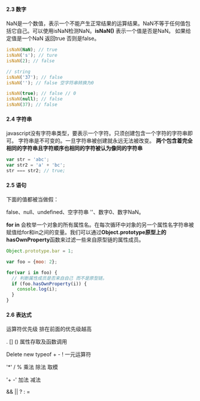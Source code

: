 #### 2.3 数字

NaN是一个数值，表示一个不能产生正常结果的运算结果。NaN不等于任何值包括它自己。可以使用isNaN检测NaN。**isNaN()** 表示一个值是否是NaN。 如果给定值是一个NaN 返回true 否则是false。

```javascript
isNaN(NaN); // true
isNaN('s'); // ture
isNaN(2); // false

// string 
isNaN('37'); // false
isNaN(''); // false 空字符串转换为0

isNaN(true); // false // 0 
isNaN(null); // false
isNaN(37); // false
```





#### 2.4 字符串

javascript没有字符串类型，要表示一个字符。只须创建包含一个字符的字符串即可。 字符串是不可变的。一旦字符串被创建就永远无法被改变。 **两个包含着完全相同的字符串且字符顺序也相同的字符被认为像同的字符串**

```Javascript
var str = 'abc';
var str2 = 'a' + 'bc';
str === str2; // true;
```



#### 2.5 语句

下面的值都被当做假：

false、null、undefined、空字符串 ''、数字0、数字NaN。

**for in** 会枚举一个对象的所有属性名。在每次循环中对象的另一个属性名字符串被赋值给for和in之间的变量。我们可以通过**Object.prototype原型上的hasOwnProperty**函数来过滤一些来自原型链的属性成员。

```javascript
Object.prototype.bar = 1;

var foo = {moo: 2};

for(var i in foo) {
  // 判断属性成员是否来自自己 而不是原型链。
  if (foo.hasOwnProperty(i)) {
    console.log(i);
  }
}
```



#### 2.6 表达式

运算符优先级 排在前面的优先级越高

. [] ()                                                                     属性存取及函数调用

Delete new typeof + - !   				     一元运算符

'*' / % 								     乘法 除法 取模

'+ -' 									     加法 减法

&& || ? :  = 